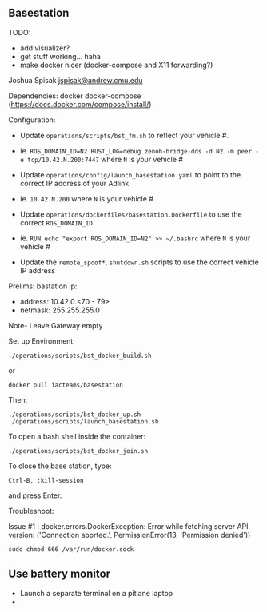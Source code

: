 ## Basestation

TODO:
- add visualizer?
- get stuff working... haha
- make docker nicer (docker-compose and X11 forwarding?)

Joshua Spisak <jspisak@andrew.cmu.edu>

Dependencies:
docker
docker-compose (https://docs.docker.com/compose/install/)

Configuration:
- Update `operations/scripts/bst_fm.sh` to reflect your vehicle #.
- ie. `ROS_DOMAIN_ID=N2 RUST_LOG=debug zenoh-bridge-dds -d N2 -m peer -e tcp/10.42.N.200:7447` where `N` is your vehicle #

- Update `operations/config/launch_basestation.yaml` to point to the correct IP address of your Adlink
- ie. `10.42.N.200` where `N` is your vehicle #

- Update `operations/dockerfiles/basestation.Dockerfile` to use the correct `ROS_DOMAIN_ID`
- ie. `RUN echo "export ROS_DOMAIN_ID=N2" >> ~/.bashrc` where `N` is your vehicle #

- Update the `remote_spoof*`, `shutdown.sh` scripts to use the correct vehicle IP address


Prelims:
bastation ip:
-    address: 10.42.0.<70 - 79>
-    netmask: 255.255.255.0

Note- Leave Gateway empty


Set up Environment:

```
./operations/scripts/bst_docker_build.sh
```

or

```
docker pull iacteams/basestation
```

Then:
```
./operations/scripts/bst_docker_up.sh
./operations/scripts/launch_basestation.sh
```

To open a bash shell inside the container:
```
./operations/scripts/bst_docker_join.sh
```

To close the base station, type:
```
Ctrl-B, :kill-session
```
and press Enter.

Troubleshoot:

Issue #1 :  docker.errors.DockerException: Error while fetching server API version: ('Connection aborted.', PermissionError(13, 'Permission denied'))

```
sudo chmod 666 /var/run/docker.sock
```

## Use battery monitor
- Launch a separate terminal on a pitlane laptop
- 
